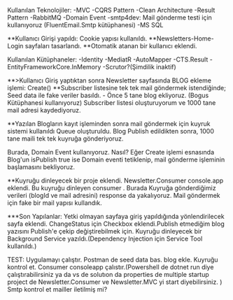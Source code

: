 Kullanılan Teknolojiler:
-MVC
-CQRS Pattern
-Clean Architecture
-Result Pattern
-RabbitMQ
-Domain Event
-smtp4dev: Mail gönderme testi için kullanıyoruz (FluentEmail.Smtp kütüphanesi)
-MS SQL

**Kullanıcı Girişi yapıldı: Cookie yapısı kullanıldı.
**Newsletters-Home-Login sayfaları tasarlandı. 
**Otomatik atanan bir kullanıcı eklendi.

Kullanılan Kütüphaneler:
-Identity
-MediatR
-AutoMapper
-CTS.Result
-EntityFrameworkCore.InMemory
-Scrutor?(Şimdilik inaktif)

**>Kullanıcı Giriş yaptıktan sonra Newsletter sayfasında BLOG ekleme işlemi: Create()
**Subscriber listesine tek tek mail göndermek istendiğinde;
Seed data ile fake veriler basıldı. - Önce 5 tane blog ekliyoruz. (Bogus Kütüphanesi kullanıyoruz)
Subscriber listesi oluşturuyorum ve 1000 tane mail adresi kaydediyoruz.


**Yazılan Blogların kayıt işleminden sonra mail göndermek için kuyruk sistemi kullanıldı Queue oluşturuldu. 
Blog Publish edildikten sonra, 1000 tane maili  tek tek kuyruğa gönderiyoruz.

Burada, Domain Event kullanıyoruz. Nasıl?
Eğer Create işlemi esnasında Blog'un isPublish true ise Domain eventi tetiklenip, mail gönderme işleminin başlamasını bekliyoruz.


**Kuyruğu dinleyecek bir proje eklendi. Newsletter.Consumer console.app eklendi. Bu kuyruğu dinleyen consumer . Burada Kuyruğa gönderdiğimiz verileri  (blogId ve mail adresini) response da yakalıyoruz.
Mail göndermek için fake bir mail yapısı kullandık.


***Son Yapılanlar:
Yetki olmayan sayfaya giriş yapıldığında yönlendirilecek sayfa eklendi.
ChangeStatus için Checkbox eklendi.Publish etmediğim blog yazısını Publish'e çekip değiştirebilmek için.
Kuyruğu dinleyecek bir Background Service yazıldı.(Dependency Injection için Service Tool kullanıldı.)


TEST:
Uygulamayı çalıştır.
Postman de seed data bas.
blog ekle.
Kuyruğu kontrol et.
Consumer consoleapp çalıstır.(Powershell de dotnet run diye çalıştırabilirsiniz ya da vs de solutıon da properties de multiple startup project de Newsletter.Consumer ve Newsletter.MVC yi start diyebilirsiniz. )
Smtp kontrol et mailler iletilmiş mi?


